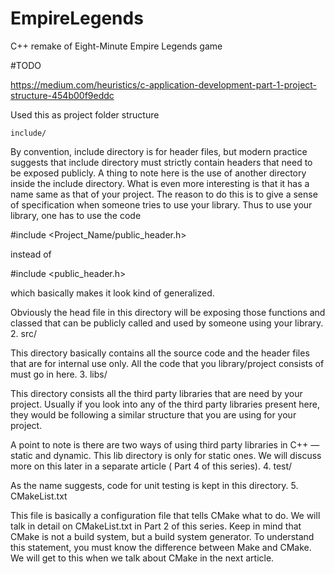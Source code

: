 # EmpireLegends
C++ remake of Eight-Minute Empire Legends game

#TODO

https://medium.com/heuristics/c-application-development-part-1-project-structure-454b00f9eddc

Used this as project folder structure

    include/

By convention, include directory is for header files, but modern practice suggests that include directory must strictly contain headers that need to be exposed publicly. A thing to note here is the use of another directory inside the include directory. What is even more interesting is that it has a name same as that of your project. The reason to do this is to give a sense of specification when someone tries to use your library. Thus to use your library, one has to use the code

#include <Project_Name/public_header.h>

instead of

#include <public_header.h>

which basically makes it look kind of generalized.

Obviously the head file in this directory will be exposing those functions and classed that can be publicly called and used by someone using your library. 2. src/

This directory basically contains all the source code and the header files that are for internal use only. All the code that you library/project consists of must go in here. 3. libs/

This directory consists all the third party libraries that are need by your project. Usually if you look into any of the third party libraries present here, they would be following a similar structure that you are using for your project.

A point to note is there are two ways of using third party libraries in C++ — static and dynamic. This lib directory is only for static ones. We will discuss more on this later in a separate article ( Part 4 of this series). 4. test/

As the name suggests, code for unit testing is kept in this directory. 5. CMakeList.txt

This file is basically a configuration file that tells CMake what to do. We will talk in detail on CMakeList.txt in Part 2 of this series. Keep in mind that CMake is not a build system, but a build system generator. To understand this statement, you must know the difference between Make and CMake. We will get to this when we talk about CMake in the next article.

